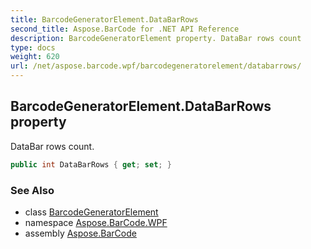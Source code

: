 ```yaml
---
title: BarcodeGeneratorElement.DataBarRows
second_title: Aspose.BarCode for .NET API Reference
description: BarcodeGeneratorElement property. DataBar rows count
type: docs
weight: 620
url: /net/aspose.barcode.wpf/barcodegeneratorelement/databarrows/
---
```

## BarcodeGeneratorElement.DataBarRows property

DataBar rows count.

```csharp
public int DataBarRows { get; set; }
```

### See Also

* class [BarcodeGeneratorElement](../)
* namespace [Aspose.BarCode.WPF](../../../aspose.barcode.wpf/)
* assembly [Aspose.BarCode](../../../)


